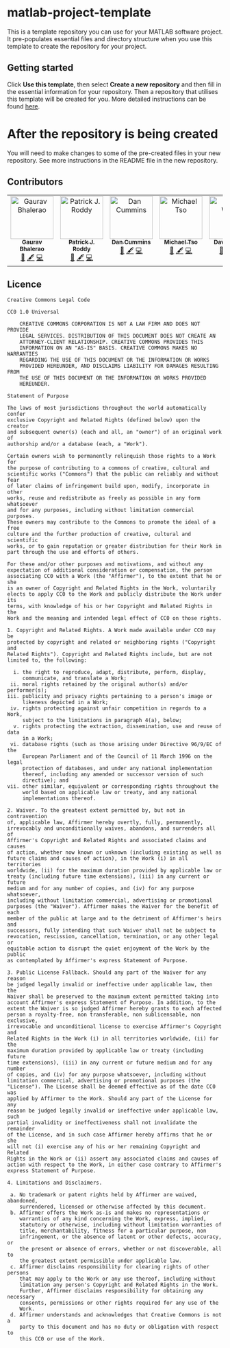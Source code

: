 # matlab-project-template
This is a template repository you can use for your MATLAB software project. It pre-populates essential files and directory structure when you use this template to create the repository for your project.

## Getting started
Click **Use this template**, then select **Create a new repository** and then fill in the essential information for your repository. Then a repository that utilises this template will be created for you.
More detailed instructions can be found [here]('https://docs.github.com/en/repositories/creating-and-managing-repositories/creating-a-repository-from-a-template').

# After the repository is being created
You will need to make changes to some of the pre-created files in your new repository. See more instructions in the README file in the new repository.

## Contributors

<!-- ALL-CONTRIBUTORS-LIST:START - Do not remove or modify this section -->
<!-- prettier-ignore-start -->
<!-- markdownlint-disable -->
<table>
  <tbody>
    <tr>
      <td align="center" valign="top" width="14.28%"><a href="https://github.com/gvbhalerao591"><img src="https://avatars.githubusercontent.com/u/34817097?v=4?s=100" width="100px;" alt="Gaurav Bhalerao"/><br /><sub><b>Gaurav Bhalerao</b></sub></a><br /><a href="#ideas-gvbhalerao591" title="Ideas, Planning, & Feedback">🤔</a> <a href="#content-gvbhalerao591" title="Content">🖋</a> <a href="#code-gvbhalerao591" title="Code">💻</a></td>
      <td align="center" valign="top" width="14.28%"><a href="https://paddyroddy.github.io"><img src="https://avatars.githubusercontent.com/u/15052188?v=4?s=100" width="100px;" alt="Patrick J. Roddy"/><br /><sub><b>Patrick J. Roddy</b></sub></a><br /><a href="#ideas-paddyroddy" title="Ideas, Planning, & Feedback">🤔</a> <a href="#content-paddyroddy" title="Content">🖋</a> <a href="#code-paddyroddy" title="Code">💻</a></td>
      <td align="center" valign="top" width="14.28%"><a href="https://dc2917.github.io"><img src="https://avatars.githubusercontent.com/u/45606273?v=4?s=100" width="100px;" alt="Dan Cummins"/><br /><sub><b>Dan Cummins</b></sub></a><br /><a href="#ideas-dc2917" title="Ideas, Planning, & Feedback">🤔</a> <a href="#content-dc2917" title="Content">🖋</a> <a href="#code-dc2917" title="Code">💻</a></td>
      <td align="center" valign="top" width="14.28%"><a href="http://cmtso.github.io"><img src="https://avatars.githubusercontent.com/u/37928699?v=4?s=100" width="100px;" alt="Michael Tso"/><br /><sub><b>Michael Tso</b></sub></a><br /><a href="#ideas-cmtso" title="Ideas, Planning, & Feedback">🤔</a> <a href="#content-cmtso" title="Content">🖋</a> <a href="#code-cmtso" title="Code">💻</a></td>
      <td align="center" valign="top" width="14.28%"><a href="http://davidwilby.dev"><img src="https://avatars.githubusercontent.com/u/24752124?v=4?s=100" width="100px;" alt="David Wilby"/><br /><sub><b>David Wilby</b></sub></a><br /><a href="#ideas-davidwilby" title="Ideas, Planning, & Feedback">🤔</a> <a href="#content-davidwilby" title="Content">🖋</a> <a href="#code-davidwilby" title="Code">💻</a></td>
    </tr>
  </tbody>
</table>

<!-- markdownlint-restore -->
<!-- prettier-ignore-end -->

<!-- ALL-CONTRIBUTORS-LIST:END -->

## Licence

```text
Creative Commons Legal Code

CC0 1.0 Universal

    CREATIVE COMMONS CORPORATION IS NOT A LAW FIRM AND DOES NOT PROVIDE
    LEGAL SERVICES. DISTRIBUTION OF THIS DOCUMENT DOES NOT CREATE AN
    ATTORNEY-CLIENT RELATIONSHIP. CREATIVE COMMONS PROVIDES THIS
    INFORMATION ON AN "AS-IS" BASIS. CREATIVE COMMONS MAKES NO WARRANTIES
    REGARDING THE USE OF THIS DOCUMENT OR THE INFORMATION OR WORKS
    PROVIDED HEREUNDER, AND DISCLAIMS LIABILITY FOR DAMAGES RESULTING FROM
    THE USE OF THIS DOCUMENT OR THE INFORMATION OR WORKS PROVIDED
    HEREUNDER.

Statement of Purpose

The laws of most jurisdictions throughout the world automatically confer
exclusive Copyright and Related Rights (defined below) upon the creator
and subsequent owner(s) (each and all, an "owner") of an original work of
authorship and/or a database (each, a "Work").

Certain owners wish to permanently relinquish those rights to a Work for
the purpose of contributing to a commons of creative, cultural and
scientific works ("Commons") that the public can reliably and without fear
of later claims of infringement build upon, modify, incorporate in other
works, reuse and redistribute as freely as possible in any form whatsoever
and for any purposes, including without limitation commercial purposes.
These owners may contribute to the Commons to promote the ideal of a free
culture and the further production of creative, cultural and scientific
works, or to gain reputation or greater distribution for their Work in
part through the use and efforts of others.

For these and/or other purposes and motivations, and without any
expectation of additional consideration or compensation, the person
associating CC0 with a Work (the "Affirmer"), to the extent that he or she
is an owner of Copyright and Related Rights in the Work, voluntarily
elects to apply CC0 to the Work and publicly distribute the Work under its
terms, with knowledge of his or her Copyright and Related Rights in the
Work and the meaning and intended legal effect of CC0 on those rights.

1. Copyright and Related Rights. A Work made available under CC0 may be
protected by copyright and related or neighboring rights ("Copyright and
Related Rights"). Copyright and Related Rights include, but are not
limited to, the following:

  i. the right to reproduce, adapt, distribute, perform, display,
     communicate, and translate a Work;
 ii. moral rights retained by the original author(s) and/or performer(s);
iii. publicity and privacy rights pertaining to a person's image or
     likeness depicted in a Work;
 iv. rights protecting against unfair competition in regards to a Work,
     subject to the limitations in paragraph 4(a), below;
  v. rights protecting the extraction, dissemination, use and reuse of data
     in a Work;
 vi. database rights (such as those arising under Directive 96/9/EC of the
     European Parliament and of the Council of 11 March 1996 on the legal
     protection of databases, and under any national implementation
     thereof, including any amended or successor version of such
     directive); and
vii. other similar, equivalent or corresponding rights throughout the
     world based on applicable law or treaty, and any national
     implementations thereof.

2. Waiver. To the greatest extent permitted by, but not in contravention
of, applicable law, Affirmer hereby overtly, fully, permanently,
irrevocably and unconditionally waives, abandons, and surrenders all of
Affirmer's Copyright and Related Rights and associated claims and causes
of action, whether now known or unknown (including existing as well as
future claims and causes of action), in the Work (i) in all territories
worldwide, (ii) for the maximum duration provided by applicable law or
treaty (including future time extensions), (iii) in any current or future
medium and for any number of copies, and (iv) for any purpose whatsoever,
including without limitation commercial, advertising or promotional
purposes (the "Waiver"). Affirmer makes the Waiver for the benefit of each
member of the public at large and to the detriment of Affirmer's heirs and
successors, fully intending that such Waiver shall not be subject to
revocation, rescission, cancellation, termination, or any other legal or
equitable action to disrupt the quiet enjoyment of the Work by the public
as contemplated by Affirmer's express Statement of Purpose.

3. Public License Fallback. Should any part of the Waiver for any reason
be judged legally invalid or ineffective under applicable law, then the
Waiver shall be preserved to the maximum extent permitted taking into
account Affirmer's express Statement of Purpose. In addition, to the
extent the Waiver is so judged Affirmer hereby grants to each affected
person a royalty-free, non transferable, non sublicensable, non exclusive,
irrevocable and unconditional license to exercise Affirmer's Copyright and
Related Rights in the Work (i) in all territories worldwide, (ii) for the
maximum duration provided by applicable law or treaty (including future
time extensions), (iii) in any current or future medium and for any number
of copies, and (iv) for any purpose whatsoever, including without
limitation commercial, advertising or promotional purposes (the
"License"). The License shall be deemed effective as of the date CC0 was
applied by Affirmer to the Work. Should any part of the License for any
reason be judged legally invalid or ineffective under applicable law, such
partial invalidity or ineffectiveness shall not invalidate the remainder
of the License, and in such case Affirmer hereby affirms that he or she
will not (i) exercise any of his or her remaining Copyright and Related
Rights in the Work or (ii) assert any associated claims and causes of
action with respect to the Work, in either case contrary to Affirmer's
express Statement of Purpose.

4. Limitations and Disclaimers.

 a. No trademark or patent rights held by Affirmer are waived, abandoned,
    surrendered, licensed or otherwise affected by this document.
 b. Affirmer offers the Work as-is and makes no representations or
    warranties of any kind concerning the Work, express, implied,
    statutory or otherwise, including without limitation warranties of
    title, merchantability, fitness for a particular purpose, non
    infringement, or the absence of latent or other defects, accuracy, or
    the present or absence of errors, whether or not discoverable, all to
    the greatest extent permissible under applicable law.
 c. Affirmer disclaims responsibility for clearing rights of other persons
    that may apply to the Work or any use thereof, including without
    limitation any person's Copyright and Related Rights in the Work.
    Further, Affirmer disclaims responsibility for obtaining any necessary
    consents, permissions or other rights required for any use of the
    Work.
 d. Affirmer understands and acknowledges that Creative Commons is not a
    party to this document and has no duty or obligation with respect to
    this CC0 or use of the Work.
```
